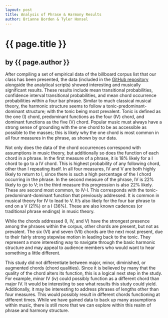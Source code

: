 ```yaml
---
layout: post
title: Analysis of Phrase & Harmony Results
author: Brianne Borden & Tyler Honsel
---
```


# {{ page.title }} #

## by {{ page.author }} ##


After compiling a set of empirical data of the billboard corpus list that our class has been presented, the data (included in the [GitHub repository](https://github.com/corpusmusic/billboardcorpus) alongside the analytical scripts) showed interesting and musically significant results. These results include mean transitional probabilities, confidence interval transitional probabilities, and mean chord occurrence probabilities within a four bar phrase. Similar to much classical musical theory, the harmonic structure seems to follow a tonic-predominant-dominant structure; with the tonic being most prevalent. Tonic is defined as the one (I) chord, predominant functions as the four (IV) chord, and dominant functions as the five (V) chord. Popular music must always have a strong sense of grounding with the one chord to be as accessible as possible to the masses; this is likely why the one chord is most common in all four measures in the phrase, as shown by our data. 

Not only does the data of the chord occurrences correspond with assumptions in music theory, but additionally so does the function of each chord in a phrase. In the first measure of a phrase, it is 18% likely for a I chord to go to a IV chord. This is highest probability of any following chord, other than I repeating itself. In all four measures, IV and V are both highly likely to return to I, since there is such a high percentage of the I chord occurring in the phrase. In the second measure of the phrase, IV is 22% likely to go to V; in the third measure this progression is also 22% likely. These are second most common, to IV-I. This corresponds with the tonic-predominant-dominant function that previously addressed. It is common in musical theory for IV to lead to V. It’s also likely for the four bar phrase to end on a V (21%) or a I (36%). These are also known cadences (or traditional phrase endings) in music theory.

While the chords addressed (I, IV, and V) have the strongest presence among the phrases within the corpus, other chords are present, but not as prevalent. The six (VI) and seven (VII) chords are the next most present, due to their fairly strong stepwise motion in leading back to the tonic. They represent a more interesting way to navigate through the basic harmonic structure and may appeal to audience members who would want to hear something a little different. 

This study did not differentiate between major, minor, diminished, or augmented chords (chord qualities). Since it is believed by many that the quality of the chord alters its function, this is a logical next step in the study. For example, minor IV (iv) could possibly function as a different chord than major IV. It would be interesting to see what results this study could yield. Additionally, it may be interesting to address phrases of lengths other than four measures. This would possibly result in different chords functioning at different times. While we have gained data to back up many assumptions within music, there is still more that we can explore within this realm of phrase and harmony structure.